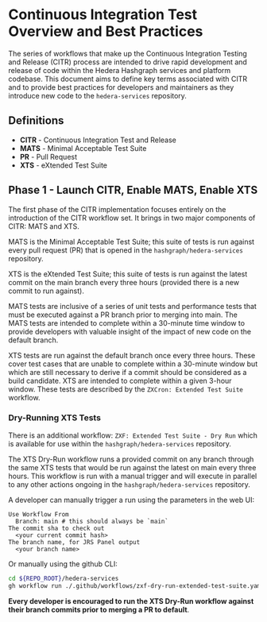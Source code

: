 # Continuous Integration Test Overview and Best Practices

The series of workflows that make up the Continuous Integration Testing and Release (CITR) process are intended
to drive rapid development and release of code within the Hedera Hashgraph services and platform codebase. This
document aims to define key terms associated with CITR and to provide best practices for developers and
maintainers as they introduce new code to the `hedera-services` repository.

## Definitions

- **CITR** - Continuous Integration Test and Release
- **MATS** - Minimal Acceptable Test Suite
- **PR** - Pull Request
- **XTS** - eXtended Test Suite

## Phase 1 - Launch CITR, Enable MATS, Enable XTS

The first phase of the CITR implementation focuses entirely on the introduction of the CITR workflow set. It brings in
two major components of CITR: MATS and XTS.

MATS is the Minimal Acceptable Test Suite; this suite of tests is run against every pull request (PR) that is opened in
the `hashgraph/hedera-services` repository.

XTS is the eXtended Test Suite; this suite of tests is run against the latest commit on the main branch every three
hours (provided there is a new commit to run against).

MATS tests are inclusive of a series of unit tests and performance tests that must be executed against a PR branch prior
to merging into main. The MATS tests are intended to complete within a 30-minute time window to provide developers
with valuable insight of the impact of new code on the default branch.

XTS tests are run against the default branch once every three hours. These cover test cases that are unable to complete
within a 30-minute window but which are still necessary to derive if a commit should be considered as a build
candidate. XTS are intended to complete within a given 3-hour window. These tests are described by the
`ZXCron: Extended Test Suite` workflow.

### Dry-Running XTS Tests

There is an additional workflow: `ZXF: Extended Test Suite - Dry Run` which is available for use within the
`hashgraph/hedera-services` repository.

The XTS Dry-Run workflow runs a provided commit on any branch through the same XTS tests that would be run against the
latest on main every three hours. This workflow is run with a manual trigger and will execute in parallel to any
other actions ongoing in the `hashgraph/hedera-services` repository.

A developer can manually trigger a run using the parameters in the web UI:

```text
Use Workflow From
  Branch: main # this should always be `main`
The commit sha to check out
  <your current commit hash>
The branch name, for JRS Panel output
  <your branch name>
```

Or manually using the github CLI:

```bash
cd ${REPO_ROOT}/hedera-services
gh workflow run ./.github/workflows/zxf-dry-run-extended-test-suite.yaml -f commit_sha=`git rev-parse HEAD` -f branch_name='<branch_name>'
```

**Every developer is encouraged to run the XTS Dry-Run workflow against their branch commits prior to merging a PR to default**.
